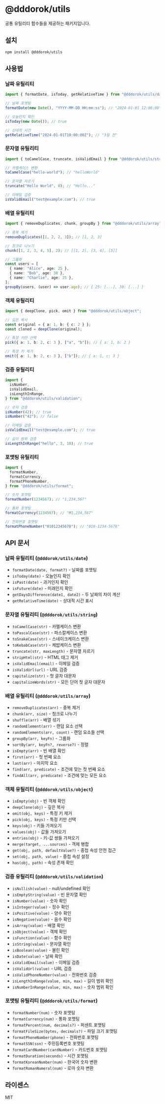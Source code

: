 # @dddorok/utils

공통 유틸리티 함수들을 제공하는 패키지입니다.

## 설치

```bash
npm install @dddorok/utils
```

## 사용법

### 날짜 유틸리티

```typescript
import { formatDate, isToday, getRelativeTime } from "@dddorok/utils/date";

// 날짜 포맷팅
formatDate(new Date(), "YYYY-MM-DD HH:mm:ss"); // "2024-01-01 12:00:00"

// 오늘인지 확인
isToday(new Date()); // true

// 상대적 시간
getRelativeTime("2024-01-01T10:00:00Z"); // "3일 전"
```

### 문자열 유틸리티

```typescript
import { toCamelCase, truncate, isValidEmail } from "@dddorok/utils/string";

// 카멜케이스 변환
toCamelCase("hello-world"); // "helloWorld"

// 문자열 자르기
truncate("Hello World", 8); // "Hello..."

// 이메일 검증
isValidEmail("test@example.com"); // true
```

### 배열 유틸리티

```typescript
import { removeDuplicates, chunk, groupBy } from "@dddorok/utils/array";

// 중복 제거
removeDuplicates([1, 2, 2, 3]); // [1, 2, 3]

// 청크로 나누기
chunk([1, 2, 3, 4, 5], 2); // [[1, 2], [3, 4], [5]]

// 그룹화
const users = [
  { name: "Alice", age: 25 },
  { name: "Bob", age: 30 },
  { name: "Charlie", age: 25 },
];
groupBy(users, (user) => user.age); // { 25: [...], 30: [...] }
```

### 객체 유틸리티

```typescript
import { deepClone, pick, omit } from "@dddorok/utils/object";

// 깊은 복사
const original = { a: 1, b: { c: 2 } };
const cloned = deepClone(original);

// 특정 키만 선택
pick({ a: 1, b: 2, c: 3 }, ["a", "b"]); // { a: 1, b: 2 }

// 특정 키 제거
omit({ a: 1, b: 2, c: 3 }, ["b"]); // { a: 1, c: 3 }
```

### 검증 유틸리티

```typescript
import {
  isNumber,
  isValidEmail,
  isLengthInRange,
} from "@dddorok/utils/validation";

// 숫자 검증
isNumber(42); // true
isNumber("42"); // false

// 이메일 검증
isValidEmail("test@example.com"); // true

// 길이 범위 검증
isLengthInRange("hello", 3, 10); // true
```

### 포맷팅 유틸리티

```typescript
import {
  formatNumber,
  formatCurrency,
  formatPhoneNumber,
} from "@dddorok/utils/format";

// 숫자 포맷팅
formatNumber(1234567); // "1,234,567"

// 통화 포맷팅
formatCurrency(1234567); // "₩1,234,567"

// 전화번호 포맷팅
formatPhoneNumber("01012345678"); // "010-1234-5678"
```

## API 문서

### 날짜 유틸리티 (`@dddorok/utils/date`)

- `formatDate(date, format?)` - 날짜를 포맷팅
- `isToday(date)` - 오늘인지 확인
- `isPast(date)` - 과거인지 확인
- `isFuture(date)` - 미래인지 확인
- `getDaysDifference(date1, date2)` - 두 날짜의 차이 계산
- `getRelativeTime(date)` - 상대적 시간 표시

### 문자열 유틸리티 (`@dddorok/utils/string`)

- `toCamelCase(str)` - 카멜케이스 변환
- `toPascalCase(str)` - 파스칼케이스 변환
- `toSnakeCase(str)` - 스네이크케이스 변환
- `toKebabCase(str)` - 케밥케이스 변환
- `truncate(str, maxLength)` - 문자열 자르기
- `stripHtml(str)` - HTML 태그 제거
- `isValidEmail(email)` - 이메일 검증
- `isValidUrl(url)` - URL 검증
- `capitalize(str)` - 첫 글자 대문자
- `capitalizeWords(str)` - 모든 단어 첫 글자 대문자

### 배열 유틸리티 (`@dddorok/utils/array`)

- `removeDuplicates(arr)` - 중복 제거
- `chunk(arr, size)` - 청크로 나누기
- `shuffle(arr)` - 배열 섞기
- `randomElement(arr)` - 랜덤 요소 선택
- `randomElements(arr, count)` - 랜덤 요소들 선택
- `groupBy(arr, keyFn)` - 그룹화
- `sortBy(arr, keyFn?, reverse?)` - 정렬
- `isEmpty(arr)` - 빈 배열 확인
- `first(arr)` - 첫 번째 요소
- `last(arr)` - 마지막 요소
- `find(arr, predicate)` - 조건에 맞는 첫 번째 요소
- `findAll(arr, predicate)` - 조건에 맞는 모든 요소

### 객체 유틸리티 (`@dddorok/utils/object`)

- `isEmpty(obj)` - 빈 객체 확인
- `deepClone(obj)` - 깊은 복사
- `omit(obj, keys)` - 특정 키 제거
- `pick(obj, keys)` - 특정 키만 선택
- `keys(obj)` - 키들 가져오기
- `values(obj)` - 값들 가져오기
- `entries(obj)` - 키-값 쌍들 가져오기
- `merge(target, ...sources)` - 객체 병합
- `get(obj, path, defaultValue?)` - 중첩 속성 안전 접근
- `set(obj, path, value)` - 중첩 속성 설정
- `has(obj, path)` - 속성 존재 확인

### 검증 유틸리티 (`@dddorok/utils/validation`)

- `isNullish(value)` - null/undefined 확인
- `isEmptyString(value)` - 빈 문자열 확인
- `isNumber(value)` - 숫자 확인
- `isInteger(value)` - 정수 확인
- `isPositive(value)` - 양수 확인
- `isNegative(value)` - 음수 확인
- `isArray(value)` - 배열 확인
- `isObject(value)` - 객체 확인
- `isFunction(value)` - 함수 확인
- `isString(value)` - 문자열 확인
- `isBoolean(value)` - 불린 확인
- `isDate(value)` - 날짜 확인
- `isValidEmail(value)` - 이메일 검증
- `isValidUrl(value)` - URL 검증
- `isValidPhoneNumber(value)` - 전화번호 검증
- `isLengthInRange(value, min, max)` - 길이 범위 확인
- `isNumberInRange(value, min, max)` - 숫자 범위 확인

### 포맷팅 유틸리티 (`@dddorok/utils/format`)

- `formatNumber(num)` - 숫자 포맷팅
- `formatCurrency(num)` - 통화 포맷팅
- `formatPercent(num, decimals?)` - 퍼센트 포맷팅
- `formatFileSize(bytes, decimals?)` - 파일 크기 포맷팅
- `formatPhoneNumber(phone)` - 전화번호 포맷팅
- `formatSSN(ssn)` - 주민등록번호 포맷팅
- `formatCardNumber(cardNumber)` - 카드번호 포맷팅
- `formatDuration(seconds)` - 시간 포맷팅
- `formatKoreanNumber(num)` - 한국어 숫자 변환
- `formatRomanNumeral(num)` - 로마 숫자 변환

## 라이센스

MIT
